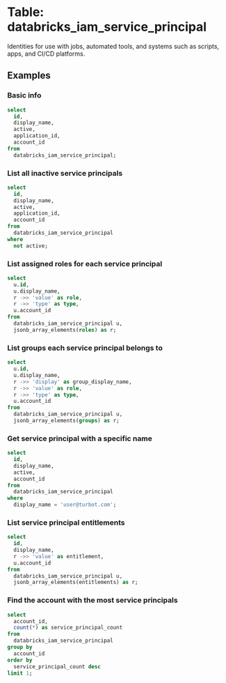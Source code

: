 # Table: databricks_iam_service_principal

Identities for use with jobs, automated tools, and systems such as scripts, apps, and CI/CD platforms.

## Examples

### Basic info

```sql
select
  id,
  display_name,
  active,
  application_id,
  account_id
from
  databricks_iam_service_principal;
```

### List all inactive service principals

```sql
select
  id,
  display_name,
  active,
  application_id,
  account_id
from
  databricks_iam_service_principal
where
  not active;
```

### List assigned roles for each service principal

```sql
select
  u.id,
  u.display_name,
  r ->> 'value' as role,
  r ->> 'type' as type,
  u.account_id
from
  databricks_iam_service_principal u,
  jsonb_array_elements(roles) as r;
```

### List groups each service principal belongs to

```sql
select
  u.id,
  u.display_name,
  r ->> 'display' as group_display_name,
  r ->> 'value' as role,
  r ->> 'type' as type,
  u.account_id
from
  databricks_iam_service_principal u,
  jsonb_array_elements(groups) as r;
```

### Get service principal with a specific name

```sql
select
  id,
  display_name,
  active,
  account_id
from
  databricks_iam_service_principal
where
  display_name = 'user@turbot.com';
```

### List service principal entitlements

```sql
select
  id,
  display_name,
  r ->> 'value' as entitlement,
  u.account_id
from
  databricks_iam_service_principal u,
  jsonb_array_elements(entitlements) as r;
```

### Find the account with the most service principals

```sql
select
  account_id,
  count(*) as service_principal_count
from
  databricks_iam_service_principal
group by
  account_id
order by
  service_principal_count desc
limit 1;
```
